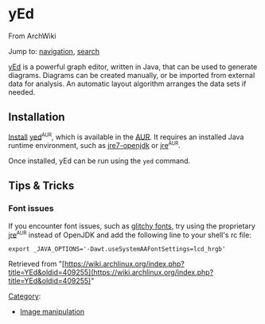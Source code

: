 # yEd

From ArchWiki

Jump to: [navigation](#column-one), [search](#searchInput)

[yEd](http://www.yworks.com/en/products_yed_about.html) is a powerful graph editor, written in Java, that can be used to generate diagrams. Diagrams can be created manually, or be imported from external data for analysis. An automatic layout algorithm arranges the data sets if needed.

## Installation

[Install](/index.php/Pacman "Pacman") [yed](https://aur.archlinux.org/packages/yed/)<sup><small>AUR</small></sup>, which is available in the [AUR](/index.php/AUR "AUR"). It requires an installed Java runtime environment, such as [jre7-openjdk](https://www.archlinux.org/packages/?name=jre7-openjdk) or [jre](https://aur.archlinux.org/packages/jre/)<sup><small>AUR</small></sup>.

Once installed, yEd can be run using the `yed` command.

## Tips & Tricks

### Font issues

If you encounter font issues, such as [glitchy fonts](http://i.imgur.com/mcvU014.png), try using the proprietary [jre](https://aur.archlinux.org/packages/jre/)<sup><small>AUR</small></sup> instead of OpenJDK and add the following line to your shell's rc file:

```
export _JAVA_OPTIONS='-Dawt.useSystemAAFontSettings=lcd_hrgb'

```

Retrieved from "[https://wiki.archlinux.org/index.php?title=YEd&oldid=409255](https://wiki.archlinux.org/index.php?title=YEd&oldid=409255)"

[Category](/index.php/Special:Categories "Special:Categories"):

*   [Image manipulation](/index.php/Category:Image_manipulation "Category:Image manipulation")